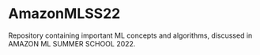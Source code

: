# AmazonMLSS22
Repository containing important ML concepts and algorithms, discussed in AMAZON ML SUMMER SCHOOL 2022.
